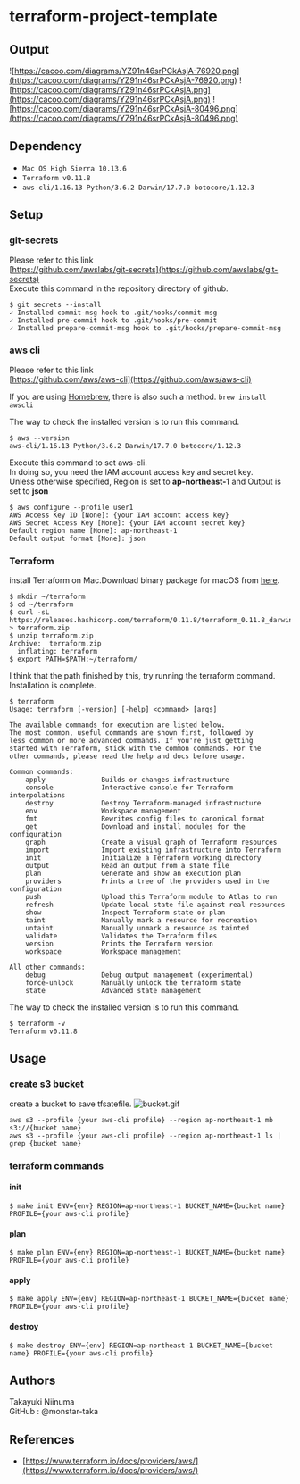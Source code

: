 # terraform-project-template
## Output
![https://cacoo.com/diagrams/YZ91n46srPCkAsjA-76920.png](https://cacoo.com/diagrams/YZ91n46srPCkAsjA-76920.png)
![https://cacoo.com/diagrams/YZ91n46srPCkAsjA.png](https://cacoo.com/diagrams/YZ91n46srPCkAsjA.png)
![https://cacoo.com/diagrams/YZ91n46srPCkAsjA-80496.png](https://cacoo.com/diagrams/YZ91n46srPCkAsjA-80496.png)

## Dependency
- `Mac OS High Sierra 10.13.6`
- `Terraform v0.11.8`
- `aws-cli/1.16.13 Python/3.6.2 Darwin/17.7.0 botocore/1.12.3`

## Setup
### git-secrets
Please refer to this link  
[https://github.com/awslabs/git-secrets](https://github.com/awslabs/git-secrets)  
Execute this command in the repository directory of github.
```
$ git secrets --install
✓ Installed commit-msg hook to .git/hooks/commit-msg
✓ Installed pre-commit hook to .git/hooks/pre-commit
✓ Installed prepare-commit-msg hook to .git/hooks/prepare-commit-msg
```

### aws cli
Please refer to this link  
[https://github.com/aws/aws-cli](https://github.com/aws/aws-cli)

If you are using [Homebrew](https://brew.sh/), there is also such a method.
`brew install awscli`

The way to check the installed version is to run this command.
```
$ aws --version
aws-cli/1.16.13 Python/3.6.2 Darwin/17.7.0 botocore/1.12.3
```

Execute this command to set aws-cli.  
In doing so, you need the IAM account access key and secret key.  
Unless otherwise specified, Region is set to **ap-northeast-1** and Output is set to **json**
```
$ aws configure --profile user1
AWS Access Key ID [None]: {your IAM account access key}
AWS Secret Access Key [None]: {your IAM account secret key}
Default region name [None]: ap-northeast-1
Default output format [None]: json
```

### Terraform
install Terraform on Mac.Download binary package for macOS from [here](https://www.terraform.io/downloads.html).
```
$ mkdir ~/terraform
$ cd ~/terraform
$ curl -sL https://releases.hashicorp.com/terraform/0.11.8/terraform_0.11.8_darwin_amd64.zip > terraform.zip
$ unzip terraform.zip
Archive:  terraform.zip
  inflating: terraform
$ export PATH=$PATH:~/terraform/
```

I think that the path finished by this, try running the terraform command. Installation is complete.
```
$ terraform
Usage: terraform [-version] [-help] <command> [args]

The available commands for execution are listed below.
The most common, useful commands are shown first, followed by
less common or more advanced commands. If you're just getting
started with Terraform, stick with the common commands. For the
other commands, please read the help and docs before usage.

Common commands:
    apply              Builds or changes infrastructure
    console            Interactive console for Terraform interpolations
    destroy            Destroy Terraform-managed infrastructure
    env                Workspace management
    fmt                Rewrites config files to canonical format
    get                Download and install modules for the configuration
    graph              Create a visual graph of Terraform resources
    import             Import existing infrastructure into Terraform
    init               Initialize a Terraform working directory
    output             Read an output from a state file
    plan               Generate and show an execution plan
    providers          Prints a tree of the providers used in the configuration
    push               Upload this Terraform module to Atlas to run
    refresh            Update local state file against real resources
    show               Inspect Terraform state or plan
    taint              Manually mark a resource for recreation
    untaint            Manually unmark a resource as tainted
    validate           Validates the Terraform files
    version            Prints the Terraform version
    workspace          Workspace management

All other commands:
    debug              Debug output management (experimental)
    force-unlock       Manually unlock the terraform state
    state              Advanced state management
```

The way to check the installed version is to run this command.
```
$ terraform -v
Terraform v0.11.8
```


## Usage
### create s3 bucket
create a bucket to save tfsatefile.
![bucket.gif](https://github.com/monstar-lab/terraform-project-template/blob/master/files/bucket.gif)

```
aws s3 --profile {your aws-cli profile} --region ap-northeast-1 mb s3://{bucket name}
aws s3 --profile {your aws-cli profile} --region ap-northeast-1 ls | grep {bucket name}
```

### terraform commands
#### init
```
$ make init ENV={env} REGION=ap-northeast-1 BUCKET_NAME={bucket name} PROFILE={your aws-cli profile}
```

#### plan
```
$ make plan ENV={env} REGION=ap-northeast-1 BUCKET_NAME={bucket name} PROFILE={your aws-cli profile}
```

#### apply
```
$ make apply ENV={env} REGION=ap-northeast-1 BUCKET_NAME={bucket name} PROFILE={your aws-cli profile}
```

#### destroy
```
$ make destroy ENV={env} REGION=ap-northeast-1 BUCKET_NAME={bucket name} PROFILE={your aws-cli profile}
```

## Authors
Takayuki Niinuma  
GitHub : @monstar-taka

## References
- [https://www.terraform.io/docs/providers/aws/](https://www.terraform.io/docs/providers/aws/)
